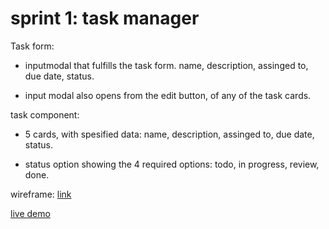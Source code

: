 # sprint 1: task manager

Task form:

- inputmodal that fulfills the task form. name, description, assinged to, due date, status.

- input modal also opens from the edit button, of any of the task cards.

task component:

- 5 cards, with spesified data: name, description, assinged to, due date, status.

- status option showing the 4 required options: todo, in progress, review, done.

wireframe: [link](https://github.com/LucasGriffinDev/generation-sprint1/blob/main/wireframes/mobileconcept2.png)

[live demo](https://lucasgriffindev.github.io/generation-sprint1/)
